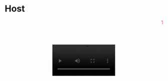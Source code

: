# Host
<marquee behavior="scroll" direction="left">
  <span style="color: red;">T</span>
  <span style="color: green;">q</span>
  <span style="color: blue;">m</span>
  <span style="color: orange;"> </span>
  <span style="color: purple;">D</span>
  <span style="color: cyan;">a</span>
  <span style="color: magenta;">n</span>
  <span style="color: yellow;">i</span>
  <span style="color: lime;">s</span>
  <span style="color: pink;">,</span>
  <span style="color: teal;"> </span>
  <span style="color: violet;">e</span>
  <span style="color: lightblue;">s</span>
  <span style="color: gold;">t</span>
  <span style="color: darkgreen;">o</span>
  <span style="color: coral;"> </span>
  <span style="color: navy;">e</span>
  <span style="color: olive;">s</span>
  <span style="color: chocolate;"> </span>
  <span style="color: indigo;">u</span>
  <span style="color: darkred;">n</span>
  <span style="color: darkorange;">a</span>
  <span style="color: crimson;"> </span>
  <span style="color: green;">p</span>
  <span style="color: dodgerblue;">r</span>
  <span style="color: purple;">u</span>
  <span style="color: lime;">e</span>
  <span style="color: cyan;">b</span>
  <span style="color: magenta;">a</span>
</marquee>

<br><br>
<div style="text-align: center;">
  <video width="200" controls style="max-width: 100%;">
    <source src="https://github.com/user-attachments/assets/63a9b68f-86c8-47f3-ae98-536e47921446" type="video/mp4">
  </video>
</div>
